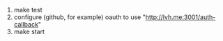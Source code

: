 1) make test
2) configure (github, for example) oauth to use "http://lvh.me:3001/auth-callback"
3) make start
